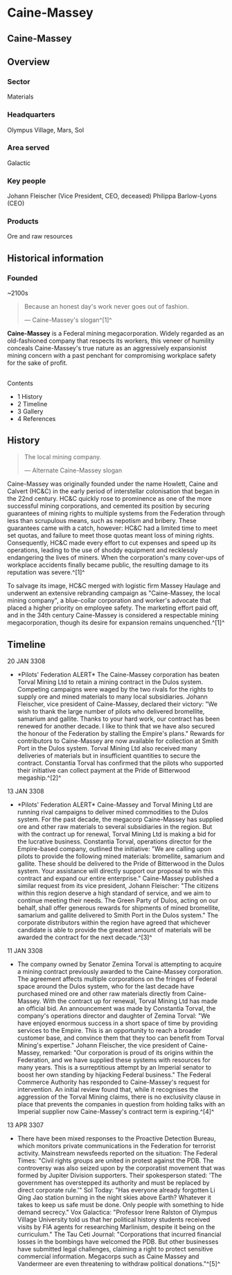 # Caine-Massey
## Caine-Massey

		

## Overview

### Sector

Materials

### Headquarters

Olympus Village, Mars, Sol

### Area served

Galactic

### Key people

Johann Fleischer (Vice President, CEO, deceased)
Philippa Barlow-Lyons (CEO)

### Products

Ore and raw resources

## Historical information

### Founded

~2100s

> 
> 
> Because an honest day's work never goes out of fashion.
> 
> 
> — Caine-Massey's slogan^[1]^
> 

**Caine-Massey** is a Federal mining megacorporation. Widely regarded as an old-fashioned company that respects its workers, this veneer of humility conceals Caine-Massey's true nature as an aggressively expansionist mining concern with a past penchant for compromising workplace safety for the sake of profit.

## 

Contents

- 1 History
- 2 Timeline
- 3 Gallery
- 4 References

## History

> 
> 
> The local mining company.
> 
> 
> — Alternate Caine-Massey slogan
> 

Caine-Massey was originally founded under the name Howlett, Caine and Calvert (HC&C) in the early period of interstellar colonisation that began in the 22nd century. HC&C quickly rose to prominence as one of the more successful mining corporations, and cemented its position by securing guarantees of mining rights to multiple systems from the Federation through less than scrupulous means, such as nepotism and bribery. These guarantees came with a catch, however: HC&C had a limited time to meet set quotas, and failure to meet those quotas meant loss of mining rights. Consequently, HC&C made every effort to cut expenses and speed up its operations, leading to the use of shoddy equipment and recklessly endangering the lives of miners. When the corporation's many cover-ups of workplace accidents finally became public, the resulting damage to its reputation was severe.^[1]^

To salvage its image, HC&C merged with logistic firm Massey Haulage and underwent an extensive rebranding campaign as "Caine-Massey, the local mining company", a blue-collar corporation and worker's advocate that placed a higher priority on employee safety. The marketing effort paid off, and in the 34th century Caine-Massey is considered a respectable mining megacorporation, though its desire for expansion remains unquenched.^[1]^

## Timeline

20 JAN 3308

- \*Pilots' Federation ALERT\*
The Caine-Massey corporation has beaten Torval Mining Ltd to retain a mining contract in the Dulos system. Competing campaigns were waged by the two rivals for the rights to supply ore and mined materials to many local subsidiaries. Johann Fleischer, vice president of Caine-Massey, declared their victory: "We wish to thank the large number of pilots who delivered bromellite, samarium and gallite. Thanks to your hard work, our contract has been renewed for another decade. I like to think that we have also secured the honour of the Federation by stalling the Empire's plans." Rewards for contributors to Caine-Massey are now available for collection at Smith Port in the Dulos system. Torval Mining Ltd also received many deliveries of materials but in insufficient quantities to secure the contract. Constantia Torval has confirmed that the pilots who supported their initiative can collect payment at the Pride of Bitterwood megaship.^[2]^

13 JAN 3308

- \*Pilots' Federation ALERT\*
Caine-Massey and Torval Mining Ltd are running rival campaigns to deliver mined commodities to the Dulos system. For the past decade, the megacorp Caine-Massey has supplied ore and other raw materials to several subsidiaries in the region. But with the contract up for renewal, Torval Mining Ltd is making a bid for the lucrative business. Constantia Torval, operations director for the Empire-based company, outlined the initiative: "We are calling upon pilots to provide the following mined materials: bromellite, samarium and gallite. These should be delivered to the Pride of Bitterwood in the Dulos system. Your assistance will directly support our proposal to win this contract and expand our entire enterprise." Caine-Massey published a similar request from its vice president, Johann Fleischer: "The citizens within this region deserve a high standard of service, and we aim to continue meeting their needs. The Green Party of Dulos, acting on our behalf, shall offer generous rewards for shipments of mined bromellite, samarium and gallite delivered to Smith Port in the Dulos system." The corporate distributors within the region have agreed that whichever candidate is able to provide the greatest amount of materials will be awarded the contract for the next decade.^[3]^

11 JAN 3308

- The company owned by Senator Zemina Torval is attempting to acquire a mining contract previously awarded to the Caine-Massey corporation. The agreement affects multiple corporations on the fringes of Federal space around the Dulos system, who for the last decade have purchased mined ore and other raw materials directly from Caine-Massey. With the contract up for renewal, Torval Mining Ltd has made an official bid. An announcement was made by Constantia Torval, the company's operations director and daughter of Zemina Torval: "We have enjoyed enormous success in a short space of time by providing services to the Empire. This is an opportunity to reach a broader customer base, and convince them that they too can benefit from Torval Mining's expertise." Johann Fleischer, the vice president of Caine-Massey, remarked: "Our corporation is proud of its origins within the Federation, and we have supplied these systems with resources for many years. This is a surreptitious attempt by an Imperial senator to boost her own standing by hijacking Federal business." The Federal Commerce Authority has responded to Caine-Massey's request for intervention. An initial review found that, while it recognises the aggression of the Torval Mining claims, there is no exclusivity clause in place that prevents the companies in question from holding talks with an Imperial supplier now Caine-Massey's contract term is expiring.^[4]^

13 APR 3307

- There have been mixed responses to the Proactive Detection Bureau, which monitors private communications in the Federation for terrorist activity. Mainstream newsfeeds reported on the situation:
The Federal Times: "Civil rights groups are united in protest against the PDB. The controversy was also seized upon by the corporatist movement that was formed by Jupiter Division supporters. Their spokesperson stated: 'The government has overstepped its authority and must be replaced by direct corporate rule.'"
Sol Today: "Has everyone already forgotten Li Qing Jao station burning in the night skies above Earth? Whatever it takes to keep us safe must be done. Only people with something to hide demand secrecy."
Vox Galactica: "Professor Irene Ralston of Olympus Village University told us that her political history students received visits by FIA agents for researching Marlinism, despite it being on the curriculum."
The Tau Ceti Journal: "Corporations that incurred financial losses in the bombings have welcomed the PDB. But other businesses have submitted legal challenges, claiming a right to protect sensitive commercial information. Megacorps such as Caine Massey and Vandermeer are even threatening to withdraw political donations."^[5]^